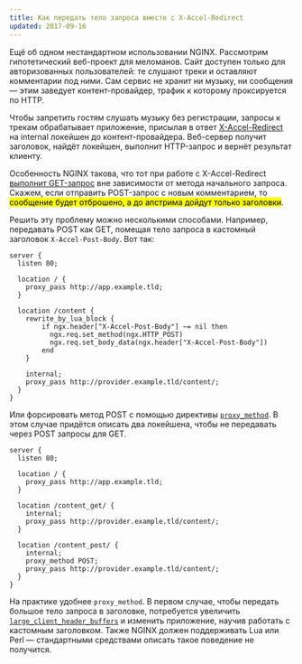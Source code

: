 ```yaml
---
title: Как передать тело запроса вместе с X-Accel-Redirect
updated: 2017-09-16
---
```


Ещё об одном нестандартном использовании NGINX. Рассмотрим гипотетический веб-проект для меломанов. Сайт доступен только для авторизованных пользователей: те слушают треки и оставляют комментарии под ними. Сам сервис не хранит ни музыку, ни сообщения — этим заведует контент-провайдер, трафик к которому проксируется по HTTP.

Чтобы запретить гостям слушать музыку без регистрации, запросы к трекам обрабатывает приложение, присылая в ответ [X-Accel-Redirect](https://www.nginx.com/resources/wiki/start/topics/examples/x-accel/) на internal локейшен до контент-провайдера. Веб-сервер получит заголовок, найдёт локейшен, выполнит HTTP-запрос и вернёт результат клиенту.

Особенность NGINX такова, что тот при работе с X-Accel-Redirect [выполнит GET-запрос](https://github.com/nginx/nginx/blob/80f2e8f656267251c7d053307b82a382f5bb7744/src/http/ngx_http_upstream.c#L2693) вне зависимости от метода начального запроса. Скажем, если отправить POST-запрос с новым комментарием, то <mark>сообщение будет отброшено, а до апстрима дойдут только заголовки</mark>.

Решить эту проблему можно несколькими способами. Например, передавать POST как GET, помещая тело запроса в кастомный заголовок `X-Accel-Post-Body`. Вот так:

```
server {
  listen 80;

  location / {
    proxy_pass http://app.example.tld;
  }

  location /content {
    rewrite_by_lua_block {
        if ngx.header["X-Accel-Post-Body"] ~= nil then
          ngx.req.set_method(ngx.HTTP_POST)
          ngx.req.set_body_data(ngx.header["X-Accel-Post-Body"])
        end
    }

    internal;
    proxy_pass http://provider.example.tld/content/;
  }
}
```

Или форсировать метод POST с помощью директивы [`proxy_method`](https://nginx.ru/en/docs/http/ngx_http_proxy_module.html#proxy_method). В этом случае придётся описать два локейшена, чтобы не передавать через POST запросы для GET.

```
server {
  listen 80;

  location / {
    proxy_pass http://app.example.tld;
  }

  location /content_get/ {
    internal;
    proxy_pass http://provider.example.tld/content/;    
  }

  location /content_post/ {
    internal;
    proxy_method POST;
    proxy_pass http://provider.example.tld/content/;
  }
}
```

На практике удобнее `proxy_method`. В первом случае, чтобы передать большое тело запроса в заголовке, потребуется увеличить [`large_client_header_buffers`](https://nginx.org/en/docs/http/ngx_http_core_module.html#large_client_header_buffers) и изменить приложение, научив работать с кастомным заголовком. Также NGINX должен поддерживать Lua или Perl — стандартными средствами описать такое поведение не получится.
